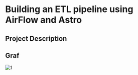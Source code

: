 # Building an ETL pipeline using AirFlow and Astro

## Project Description

## Graf

![1](https://github.com/user-attachments/assets/b2a1f615-803c-48c6-9a09-d3a8f73e78d5)
